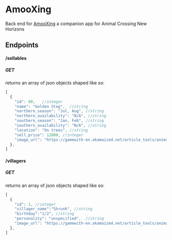 # AmooXing
Back end for [AmooXing]("https://master.d3u1c7xm8qrvaq.amplifyapp.com/") a companion app for Animal Crossing New Horizons
## Endpoints 

#### /sellables
##### GET

returns an array of json objects shaped like so: 
```javascript
[
  {
    "id": 60,   //integer
    "name": "Golden Stag",  //string
    "northern_season": "Jul, Aug", //string
    "northern_availability": "N/A", //string
    "southern_season": "Jan, Feb", //string
    "southern_availability": "N/A", //string
    "location": "On trees", //string
    "sell_price": 12000, //integer
    "image_url": "https://gamewith-en.akamaized.net/article_tools/animal-crossing-new-horizons/gacha/musi_60_i.png" //string
  },
]
```

#### /villagers
##### GET

returns an array of json objects shaped like so: 
```javascript
[
  {
    "id": 1, //integer
    "villager_name":"Shrunk", //string
    "birthday":"1/2", //string
    "personality": "unspecified",  //string
    "image_url": "https://gamewith-en.akamaized.net/article_tools/animal-crossing-new-horizons/gacha/c1_i.png", //string
  }, 
]
```
